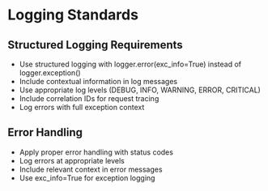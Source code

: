 # Logging Standards

## Structured Logging Requirements

- Use structured logging with logger.error(exc_info=True) instead of logger.exception()
- Include contextual information in log messages
- Use appropriate log levels (DEBUG, INFO, WARNING, ERROR, CRITICAL)
- Include correlation IDs for request tracing
- Log errors with full exception context

## Error Handling

- Apply proper error handling with status codes
- Log errors at appropriate levels
- Include relevant context in error messages
- Use exc_info=True for exception logging
